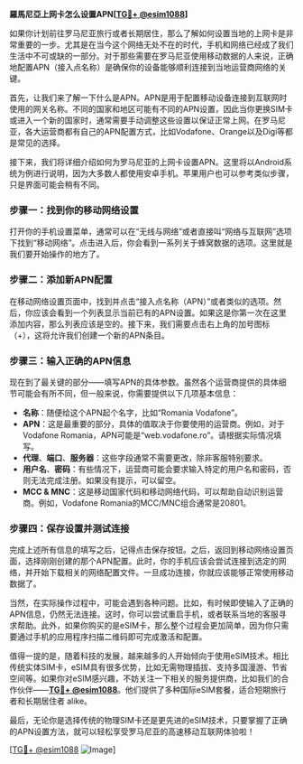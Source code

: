 **羅馬尼亞上网卡怎么设置APN[[TG💪+ @esim1088](https://t.me/s/esim1088)]**

如果你计划前往罗马尼亚旅行或者长期居住，那么了解如何设置当地的上网卡是非常重要的一步。尤其是在当今这个网络无处不在的时代，手机和网络已经成了我们生活中不可或缺的一部分。对于那些需要在罗马尼亚使用移动数据的人来说，正确地配置APN（接入点名称）是确保你的设备能够顺利连接到当地运营商网络的关键。

首先，让我们来了解一下什么是APN。APN是用于配置移动设备连接到互联网时使用的网关名称。不同的国家和地区可能有不同的APN设置，因此当你更换SIM卡或进入一个新的国家时，通常需要手动调整这些设置以保证正常上网。在罗马尼亚，各大运营商都有自己的APN配置方式，比如Vodafone、Orange以及Digi等都是常见的选择。

接下来，我们将详细介绍如何为罗马尼亚的上网卡设置APN。这里将以Android系统为例进行说明，因为大多数人都使用安卓手机。苹果用户也可以参考类似步骤，只是界面可能会稍有不同。

### 步骤一：找到你的移动网络设置

打开你的手机设置菜单，通常可以在“无线与网络”或者直接叫“网络与互联网”选项下找到“移动网络”。点击进入后，你会看到一系列关于蜂窝数据的选项。这里就是我们要开始操作的地方了。

### 步骤二：添加新APN配置

在移动网络设置页面中，找到并点击“接入点名称（APN）”或者类似的选项。然后，你应该会看到一个列表显示当前已有的APN设置。如果这是你第一次在这里添加内容，那么列表应该是空的。接下来，我们需要点击右上角的加号图标（+），这将允许我们创建一个新的APN条目。

### 步骤三：输入正确的APN信息

现在到了最关键的部分——填写APN的具体参数。虽然各个运营商提供的具体细节可能会有所不同，但一般来说，你需要提供以下几项基本信息：

- **名称**：随便给这个APN起个名字，比如“Romania Vodafone”。
- **APN**：这是最重要的部分，具体的值取决于你要使用的运营商。例如，对于Vodafone Romania，APN可能是“web.vodafone.ro”。请根据实际情况填写。
- **代理**、**端口**、**服务器**：这些字段通常不需要更改，除非客服特别要求。
- **用户名**、**密码**：有些情况下，运营商可能会要求输入特定的用户名和密码，否则无法完成注册。如果没有提示，可以留空。
- **MCC & MNC**：这是移动国家代码和移动网络代码，可以帮助自动识别运营商。例如，Vodafone Romania的MCC/MNC组合通常是20801。

### 步骤四：保存设置并测试连接

完成上述所有信息的填写之后，记得点击保存按钮。之后，返回到移动网络设置页面，选择刚刚创建的那个APN配置。此时，你的手机应该会尝试连接到选定的网络，并开始下载相关的网络配置文件。一旦成功连接，你就应该能够正常使用移动数据了。

当然，在实际操作过程中，可能会遇到各种问题。比如，有时候即使输入了正确的APN信息，仍然无法连接。这时，你可以尝试重启手机，或者联系当地的客服寻求帮助。此外，如果你购买的是eSIM卡，那么整个过程会更加简单，因为你只需要通过手机的应用程序扫描二维码即可完成激活和配置。

值得一提的是，随着科技的发展，越来越多的人开始倾向于使用eSIM技术。相比传统实体SIM卡，eSIM具有很多优势，比如无需物理插拔、支持多国漫游、节省空间等。如果你对eSIM感兴趣，不妨关注一下相关的服务提供商，比如我们的合作伙伴——**[TG💪+ @esim1088](https://t.me/s/esim1088)**。他们提供了多种国际eSIM套餐，适合短期旅行者和长期居住者 alike。

最后，无论你是选择传统的物理SIM卡还是更先进的eSIM技术，只要掌握了正确的APN设置方法，就可以轻松享受罗马尼亚的高速移动互联网体验啦！

[[TG💪+ @esim1088](https://t.me/s/esim1088) ![Image](https://i.postimg.cc/4NQfJmqS/Snipaste-2025-05-13-00-14-12.png)]
